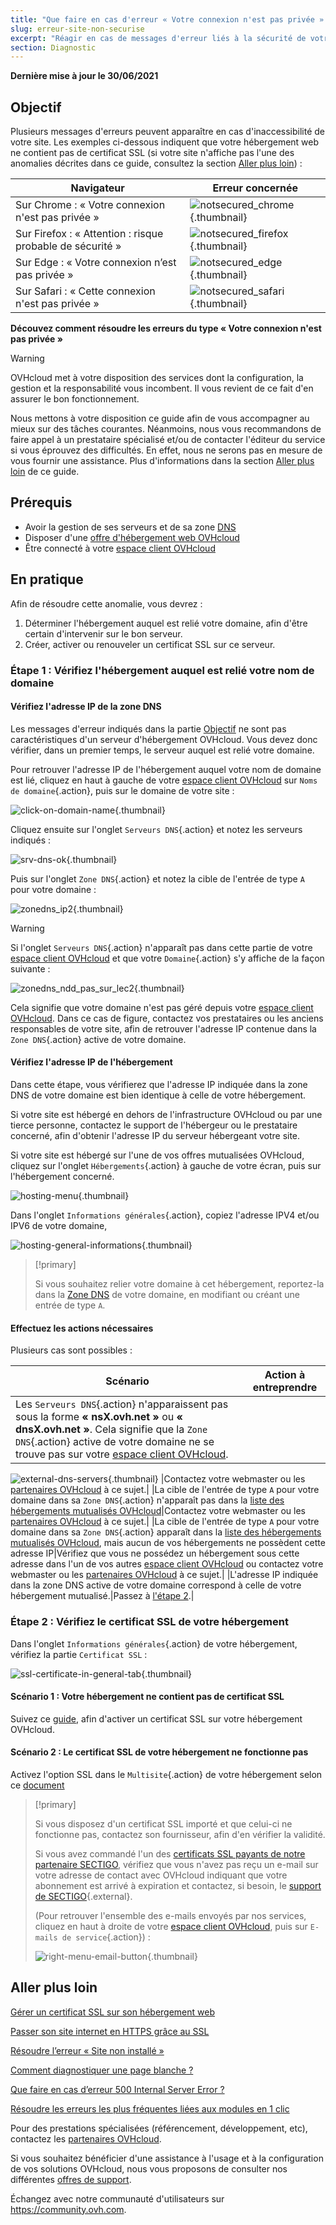 ```yaml
---
title: "Que faire en cas d'erreur « Votre connexion n'est pas privée » ?"
slug: erreur-site-non-securise
excerpt: "Réagir en cas de messages d'erreur liés à la sécurité de votre site"
section: Diagnostic
---
```


**Dernière mise à jour le 30/06/2021**
 
## Objectif <a name="objectif"></a>

Plusieurs messages d'erreurs peuvent apparaître en cas d'inaccessibilité de votre site. Les exemples ci-dessous indiquent que votre hébergement web ne contient pas de certificat SSL (si votre site n'affiche pas l'une des anomalies décrites dans ce guide, consultez la section [Aller plus loin](#aller-plus-loin)) : 

|Navigateur|Erreur concernée|
|-|---|
|Sur Chrome : « Votre connexion n'est pas privée »|![notsecured_chrome](images/notsecured_chrome.png){.thumbnail}|
|Sur Firefox : « Attention : risque probable de sécurité »|![notsecured_firefox](images/notsecured_firefox.png){.thumbnail}|
|Sur Edge : « Votre connexion n’est pas privée »|![notsecured_edge](images/notsecured_edge.png){.thumbnail}|
|Sur Safari : « Cette connexion n'est pas privée »|![notsecured_safari](images/notsecured_safari.png){.thumbnail}|

**Découvez comment résoudre les erreurs du type « Votre connexion n'est pas privée »**

> [!warning]
>
> OVHcloud met à votre disposition des services dont la configuration, la gestion et la responsabilité vous incombent. Il vous revient de ce fait d'en assurer le bon fonctionnement.
>
> Nous mettons à votre disposition ce guide afin de vous accompagner au mieux sur des tâches courantes. Néanmoins, nous vous recommandons de faire appel à un prestataire spécialisé et/ou de contacter l'éditeur du service si vous éprouvez des difficultés. En effet, nous ne serons pas en mesure de vous fournir une assistance. Plus d'informations dans la section [Aller plus loin](#aller-plus-loin) de ce guide.
>

## Prérequis

- Avoir la gestion de ses serveurs et de sa zone [DNS](../../domains/editer-ma-zone-dns/#comprendre-la-notion-de-dns)
- Disposer d'une [offre d'hébergement web OVHcloud](https://www.ovh.com/fr/hebergement-web/)
- Être connecté à votre [espace client OVHcloud](https://www.ovh.com/auth/?action=gotomanager&from=https://www.ovh.com/fr/&ovhSubsidiary=fr)
 
## En pratique

Afin de résoudre cette anomalie, vous devrez : 

1. Déterminer l'hébergement auquel est relié votre domaine, afin d'être certain d'intervenir sur le bon serveur.
2. Créer, activer ou renouveler un certificat SSL sur ce serveur.

### Étape 1 : Vérifiez l'hébergement auquel est relié votre nom de domaine

#### Vérifiez l'adresse IP de la zone DNS

Les messages d'erreur indiqués dans la partie [Objectif](#objectif) ne sont pas caractéristiques d'un serveur d'hébergement OVHcloud. Vous devez donc vérifier, dans un premier temps, le serveur auquel est relié votre domaine.

Pour retrouver l'adresse IP de l'hébergement auquel votre nom de domaine est lié, cliquez en haut à gauche de votre [espace client OVHcloud](https://www.ovh.com/auth/?action=gotomanager&from=https://www.ovh.com/fr/&ovhSubsidiary=fr) sur `Noms de domaine`{.action}, puis sur le domaine de votre site : 

![click-on-domain-name](images/click-on-domain-name.png){.thumbnail}

Cliquez ensuite sur l'onglet `Serveurs DNS`{.action} et notez les serveurs indiqués :

![srv-dns-ok](images/srv-dns-ok.png){.thumbnail}

Puis sur l'onglet `Zone DNS`{.action} et notez la cible de l'entrée de type `A` pour votre domaine :

![zonedns_ip2](images/zonedns_ip2.png){.thumbnail}

> [!warning]
>
> Si l'onglet `Serveurs DNS`{.action} n'apparaît pas dans cette partie de votre [espace client OVHcloud](https://www.ovh.com/auth/?action=gotomanager&from=https://www.ovh.com/fr/&ovhSubsidiary=fr) et que votre `Domaine`{.action} s'y affiche de la façon suivante : 
>
> ![zonedns_ndd_pas_sur_lec2](images/zonedns_ndd_pas_sur_lec2.png){.thumbnail}
>
> Cela signifie que votre domaine n'est pas géré depuis votre [espace client OVHcloud](https://www.ovh.com/auth/?action=gotomanager&from=https://www.ovh.com/fr/&ovhSubsidiary=fr). Dans ce cas de figure, contactez vos prestataires ou les anciens responsables de votre site, afin de retrouver l'adresse IP contenue dans la `Zone DNS`{.action} active de votre domaine.

#### Vérifiez l'adresse IP de l'hébergement

Dans cette étape, vous vérifierez que l'adresse IP indiquée dans la zone DNS de votre domaine est bien identique à celle de votre hébergement.

Si votre site est hébergé en dehors de l'infrastructure OVHcloud ou par une tierce personne, contactez le support de l'hébergeur ou le prestataire concerné, afin d'obtenir l'adresse IP du serveur hébergeant votre site.

Si votre site est hébergé sur l'une de vos offres mutualisées OVHcloud, cliquez sur l'onglet `Hébergements`{.action} à gauche de votre écran, puis sur l'hébergement concerné.

![hosting-menu](images/hosting-menu.png){.thumbnail}

Dans l'onglet `Informations générales`{.action}, copiez l'adresse IPV4 et/ou IPV6 de votre domaine, 

![hosting-general-informations](images/hosting-general-informations.png){.thumbnail}

> [!primary]
>
> Si vous souhaitez relier votre domaine à cet hébergement, reportez-la dans la [Zone DNS](../../domains/editer-ma-zone-dns/#editer-la-zone-dns-ovhcloud-de-votre-nom-domaine_1) de votre domaine, en modifiant ou créant une entrée de type `A`.
>

#### Effectuez les actions nécessaires

Plusieurs cas sont possibles : 

|Scénario|Action à entreprendre|
|---|---|
|Les `Serveurs DNS`{.action} n'apparaissent pas sous la forme **« nsX.ovh.net »** ou **« dnsX.ovh.net »**. Cela signifie que la `Zone DNS`{.action} active de votre domaine ne se trouve pas sur votre [espace client OVHcloud](https://www.ovh.com/auth/?action=gotomanager&from=https://www.ovh.com/fr/&ovhSubsidiary=fr).
![external-dns-servers](images/external-dns-servers.png){.thumbnail}
|Contactez votre webmaster ou les [partenaires OVHcloud](https://partner.ovhcloud.com/fr/) à ce sujet.|
|La cible de l'entrée de type `A` pour votre domaine dans sa `Zone DNS`{.action} n'apparaît pas dans la [liste des hébergements mutualisés OVHcloud](../liste-des-adresses-ip-des-clusters-et-hebergements-web/)|Contactez votre webmaster ou les [partenaires OVHcloud](https://partner.ovhcloud.com/fr/) à ce sujet.|
|La cible de l'entrée de type `A` pour votre domaine dans sa `Zone DNS`{.action} apparaît dans la [liste des hébergements mutualisés OVHcloud](../liste-des-adresses-ip-des-clusters-et-hebergements-web/), mais aucun de vos hébergements ne possèdent cette adresse IP|Vérifiez que vous ne possédez un hébergement sous cette adresse dans l'un de vos autres [espace client OVHcloud](https://www.ovh.com/auth/?action=gotomanager&from=https://www.ovh.com/fr/&ovhSubsidiary=fr) ou contactez votre webmaster ou les [partenaires OVHcloud](https://partner.ovhcloud.com/fr/) à ce sujet.|
|L'adresse IP indiquée dans la zone DNS active de votre domaine correspond à celle de votre hébergement mutualisé.|Passez à [l'étape 2](#etape2).|

### Étape 2 : Vérifiez le certificat SSL de votre hébergement <a name="etape2"></a>

Dans l'onglet `Informations générales`{.action} de votre hébergement, vérifiez la partie `Certificat SSL` :

![ssl-certificate-in-general-tab](images/ssl-certificate-in-general-tab.png){.thumbnail}

#### Scénario 1 : Votre hébergement ne contient pas de certificat SSL

Suivez ce [guide](../les-certificats-ssl-sur-les-hebergements-web/), afin d'activer un certificat SSL sur votre hébergement OVHcloud.

#### Scénario 2 : Le certificat SSL de votre hébergement ne fonctionne pas

Activez l'option SSL dans le `Multisite`{.action} de votre hébergement selon ce [document](../les-certificats-ssl-sur-les-hebergements-web/#activer-un-certificat-ssl-sur-un-multisite.) 

> [!primary]
>
> Si vous disposez d'un certificat SSL importé et que celui-ci ne fonctionne pas, contactez son fournisseur, afin d'en vérifier la validité.
>
> Si vous avez commandé l'un des [certificats SSL payants de notre partenaire SECTIGO](https://www.ovh.com/fr/ssl/), vérifiez que vous n'avez pas reçu un e-mail sur votre adresse de contact avec OVHcloud indiquant que votre abonnement est arrivé à expiration et contactez, si besoin, le [support de SECTIGO](https://sectigo.com/support){.external}.
>
> (Pour retrouver l'ensemble des e-mails envoyés par nos services, cliquez en haut à droite de votre [espace client OVHcloud](https://www.ovh.com/auth/?action=gotomanager&from=https://www.ovh.com/fr/&ovhSubsidiary=fr), puis sur `E-mails de service`{.action}) :
>
>![right-menu-email-button](images/right-menu-email-button.png){.thumbnail}

## Aller plus loin <a name="aller-plus-loin"></a>

[Gérer un certificat SSL sur son hébergement web](../les-certificats-ssl-sur-les-hebergements-web/)

[Passer son site internet en HTTPS grâce au SSL](../passer-site-internet-https-ssl/)

[Résoudre l’erreur « Site non installé »](../erreur-site-non-installe/)

[Comment diagnostiquer une page blanche ?](../comment-diagnostiquer-page-blanche/)

[Que faire en cas d’erreur 500 Internal Server Error ?](../erreur-500-internal-server-error/)

[Résoudre les erreurs les plus fréquentes liées aux modules en 1 clic](../erreurs-frequentes-modules-en-1-clic/)
 
Pour des prestations spécialisées (référencement, développement, etc), contactez les [partenaires OVHcloud](https://partner.ovhcloud.com/fr/).

Si vous souhaitez bénéficier d'une assistance à l'usage et à la configuration de vos solutions OVHcloud, nous vous proposons de consulter nos différentes [offres de support](https://www.ovhcloud.com/fr/support-levels/).

Échangez avec notre communauté d'utilisateurs sur <https://community.ovh.com>.
